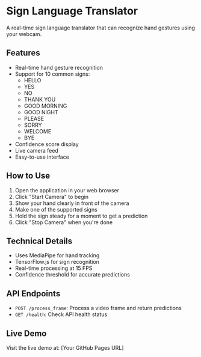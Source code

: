 # Sign Language Translator

A real-time sign language translator that can recognize hand gestures using your webcam.

## Features

- Real-time hand gesture recognition
- Support for 10 common signs:
  - HELLO
  - YES
  - NO
  - THANK YOU
  - GOOD MORNING
  - GOOD NIGHT
  - PLEASE
  - SORRY
  - WELCOME
  - BYE
- Confidence score display
- Live camera feed
- Easy-to-use interface

## How to Use

1. Open the application in your web browser
2. Click "Start Camera" to begin
3. Show your hand clearly in front of the camera
4. Make one of the supported signs
5. Hold the sign steady for a moment to get a prediction
6. Click "Stop Camera" when you're done

## Technical Details

- Uses MediaPipe for hand tracking
- TensorFlow.js for sign recognition
- Real-time processing at 15 FPS
- Confidence threshold for accurate predictions

## API Endpoints

- `POST /process_frame`: Process a video frame and return predictions
- `GET /health`: Check API health status

## Live Demo

Visit the live demo at: [Your GitHub Pages URL] 